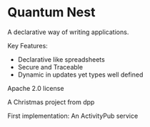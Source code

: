 # Quantum Nest

A declarative way of writing applications.

Key Features:

* Declarative like spreadsheets
* Secure and Traceable 
* Dynamic in updates yet types well defined

Apache 2.0 license


A Christmas project from dpp

First implementation: An ActivityPub service

